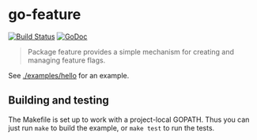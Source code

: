 # go-feature

[![Build Status](https://travis-ci.org/spreadshirt/go-feature.svg?branch=master)](https://travis-ci.org/spreadshirt/go-feature)
[![GoDoc](https://godoc.org/github.com/spreadshirt/go-feature?status.svg)](https://godoc.org/github.com/spreadshirt/go-feature)

> Package feature provides a simple mechanism for creating and managing feature flags.

See [./examples/hello](./examples/hello/hello.go) for an example.

## Building and testing

The Makefile is set up to work with a project-local GOPATH.  Thus you
can just run `make` to build the example, or `make test` to run the
tests.
